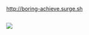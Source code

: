 http://boring-achieve.surge.sh
##
<img src="https://github.com/tylerkibble/splash.github.io/blob/0fa5a03da842e27d7c79f647ec3cde5818b3aa88/assets/Screenshot%202022-12-05%20at%2020-33-41%20Screenshot.png"></img>
